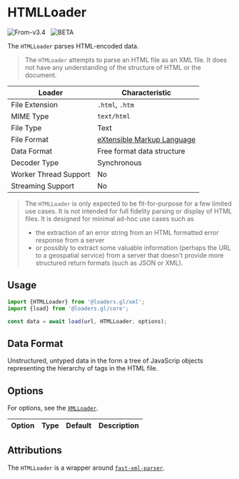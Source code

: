 # HTMLLoader

<p class="badges">
  <img src="https://img.shields.io/badge/From-v3.4-blue.svg?style=flat-square" alt="From-v3.4" />
  &nbsp;
	<img src="https://img.shields.io/badge/-BETA-teal.svg" alt="BETA" />
</p>

The `HTMLLoader` parses HTML-encoded data.

> The `HTMLoader` attempts to parse an HTML file as an XML file. It does not have any understanding of the structure of HTML or the document.

| Loader                | Characteristic                                           |
| --------------------- | -------------------------------------------------------- |
| File Extension        | `.html`, `.htm`                                          |
| MIME Type             | `text/html`                                              |
| File Type             | Text                                                     |
| File Format           | [eXtensible Markup Language](https://www.w3.org/TR/xml/) |
| Data Format           | Free format data structure                               |
| Decoder Type          | Synchronous                                              |
| Worker Thread Support | No                                                       |
| Streaming Support     | No                                                       |

> The `HTMLLoader` is only expected to be fit-for-purpose for a few limited use cases. 
> It is not intended for full fidelity parsing or display of HTML files. It is designed for minimal ad-hoc use cases such as 
> - the extraction of an error string from an HTML formatted error response from a server
> - or possibly to extract some valuable information (perhaps the URL to a geospatial service) from a server that doesn't provide more structured return formats (such as JSON or XML).

## Usage

```js
import {HTMLLoader} from '@loaders.gl/xml';
import {load} from '@loaders.gl/core';

const data = await load(url, HTMLLoader, options);
```

## Data Format

Unstructured, untyped data in the form a tree of JavaScrip objects representing the hierarchy of tags in the HTML file.

## Options

For options, see the [`XMLLoader`](./xml-loader).

| Option | Type | Default | Description |
| ------ | ---- | ------- | ----------- |

## Attributions

The `HTMLLoader` is a wrapper around [`fast-xml-parser`](https://github.com/NaturalIntelligence/fast-xml-parser).
